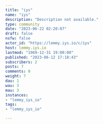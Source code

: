 ```yaml
---
title: "iys" 
name: "iys"
description: "Description not available."
type: community
date: "2023-06-22 02:20:07"
draft: false
nsfw: false
actor_id: "https://lemmy.iys.io/c/iys"
host: lemmy.iys.io
lastmod: "1969-12-31 19:00:00"
published: "2023-06-12 17:18:43"
subscribers: 2
posts: 7
comments: 0
weight: 7
dau: 1
wau: 3
mau: 3
instances:
- "lemmy_iys_io"
tags: 
- "lemmy_iys_io"

---
```

